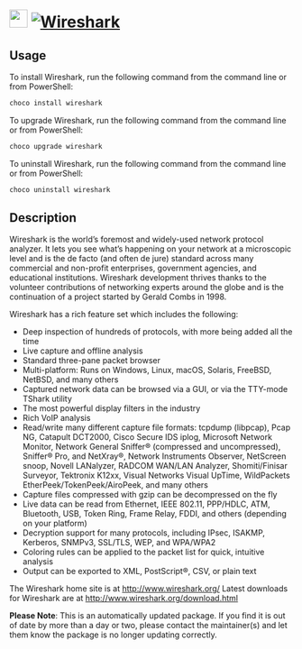 ﻿# <img src="https://cdn.jsdelivr.net/gh/mkevenaar/chocolatey-packages@faf506da98b6ae7e18f12faa1c0c30daa386db65/icons/wireshark.png" width="32" height="32"/> [![Wireshark](https://img.shields.io/chocolatey/v/wireshark.svg?label=Wireshark)](https://chocolatey.org/packages/wireshark)

## Usage
To install Wireshark, run the following command from the command line or from PowerShell:
```powershell
choco install wireshark
```

To upgrade Wireshark, run the following command from the command line or from PowerShell:
```powershell
choco upgrade wireshark
```

To uninstall Wireshark, run the following command from the command line or from PowerShell:
```powershell
choco uninstall wireshark
```

## Description
Wireshark is the world’s foremost and widely-used network protocol analyzer. It lets you see what’s happening on your network at a microscopic level and is the de facto (and often de jure) standard across many commercial and non-profit enterprises, government agencies, and educational institutions. Wireshark development thrives thanks to the volunteer contributions of networking experts around the globe and is the continuation of a project started by Gerald Combs in 1998.

Wireshark has a rich feature set which includes the following:

- Deep inspection of hundreds of protocols, with more being added all the time
- Live capture and offline analysis
- Standard three-pane packet browser
- Multi-platform: Runs on Windows, Linux, macOS, Solaris, FreeBSD, NetBSD, and many others
- Captured network data can be browsed via a GUI, or via the TTY-mode TShark utility
- The most powerful display filters in the industry
- Rich VoIP analysis
- Read/write many different capture file formats: tcpdump (libpcap), Pcap NG, Catapult DCT2000, Cisco Secure IDS iplog, Microsoft Network Monitor, Network General Sniffer® (compressed and uncompressed), Sniffer® Pro, and NetXray®, Network Instruments Observer, NetScreen snoop, Novell LANalyzer, RADCOM WAN/LAN Analyzer, Shomiti/Finisar Surveyor, Tektronix K12xx, Visual Networks Visual UpTime, WildPackets EtherPeek/TokenPeek/AiroPeek, and many others
- Capture files compressed with gzip can be decompressed on the fly
- Live data can be read from Ethernet, IEEE 802.11, PPP/HDLC, ATM, Bluetooth, USB, Token Ring, Frame Relay, FDDI, and others (depending on your platform)
- Decryption support for many protocols, including IPsec, ISAKMP, Kerberos, SNMPv3, SSL/TLS, WEP, and WPA/WPA2
- Coloring rules can be applied to the packet list for quick, intuitive analysis
- Output can be exported to XML, PostScript®, CSV, or plain text

The Wireshark home site is at http://www.wireshark.org/
Latest downloads for Wireshark are at http://www.wireshark.org/download.html

**Please Note**: This is an automatically updated package. If you find it is
out of date by more than a day or two, please contact the maintainer(s) and
let them know the package is no longer updating correctly.

